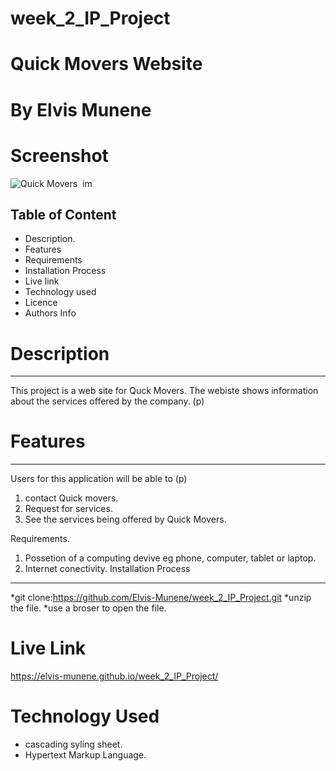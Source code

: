 # week_2_IP_Project
# Quick Movers Website
# By Elvis Munene
# Screenshot
![Quick Movers](../week-2-ip/assets/images-files/Screenshot%20from%202022-05-08%2023-24-20.png)
<img src="../week-2-ip/assets/images-files/Screenshot%20from%202022-05-08%2023-24-20.png" alt="">
im
## Table of Content
* Description.
* Features
* Requirements
* Installation Process
* Live link
* Technology used
* Licence
* Authors Info
# Description
***
This project is a web site for Quck Movers. The webiste shows information about the services offered by the company. (p)

# Features
***
Users for this application will be able to (p)
1. contact Quick movers.
2. Request for services.
3. See the services being offered by Quick Movers.

Requirements.
1. Possetion of a computing devive eg phone, computer, tablet or laptop.
2. Internet conectivity.
Installation Process
***
*git clone:https://github.com/Elvis-Munene/week_2_IP_Project.git
*unzip the file.
*use a broser to open the file.

# Live Link
https://elvis-munene.github.io/week_2_IP_Project/
# Technology Used
* cascading syling sheet.
* Hypertext Markup Language.

